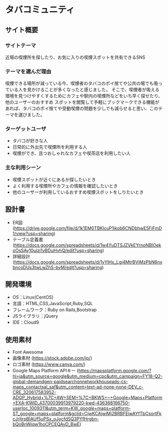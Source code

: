 # タバコミュニティ

## サイト概要
### サイトテーマ
近場の喫煙所を探したり、お気に入りの喫煙スポットを共有できるSNS

### テーマを選んだ理由
喫煙できる場所が減っている今、喫煙者のタバコのポイ捨てや公共の場でも吸っている人を見かけることが多くなったと感じました。
そこで、喫煙者が吸える環境を見つけやすくするためにカフェや駅内の喫煙所などをいち早く探せたり、他のユーザーのおすすめ
スポットを閲覧して手軽にブックマークできる機能があれば、タバコのポイ捨てや受動喫煙の問題を少しでも減らせると思い、このテーマを選びました。

### ターゲットユーザ
- タバコが好きな人
- 日常的に外出先で喫煙所を利用する人
- 喫煙ができ、且つおしゃれなカフェや喫茶店を利用したい人

### 主な利用シーン
- 喫煙スポットが近くにあるか探したいとき
- よく利用する喫煙所やカフェの情報を確認したいとき
- 他のユーザーが利用しているおすすめ喫煙スポットをしりたいとき

## 設計書
- ER図 (https://drive.google.com/file/d/1k1EM0TBKIcuP1ikob6CNDbhwE5FjFmD1/view?usp=sharing)
- テーブル定義書 (https://docs.google.com/spreadsheets/d/1w4YuDTSJZVkEYrnoNBlOekoOsSAy10ujzj1yBDuHvhQ/edit?usp=sharing)
- 詳細設計 (https://docs.google.com/spreadsheets/d/1vYlHx_Lgi4MtrBVjMzPbN6nxbncoDUs3twLwZhS-byM/edit?usp=sharing)

## 開発環境
- OS：Linux(CentOS)
- 言語：HTML,CSS,JavaScript,Ruby,SQL
- フレームワーク：Ruby on Rails,Bootstrap
- JSライブラリ：jQuery
- IDE：Cloud9

## 使用素材
- Font Awesome
- 画像素材 (https://stock.adobe.com/jp/)
- ロゴ素材 (https://www.canva.com/)
- Google Maps Platform APIキー (https://mapsplatform.google.com/?hl=ja&utm_source=google&utm_medium=cpc&utm_campaign=FY18-Q2-global-demandgen-paidsearchonnetworkhouseads-cs-maps_contactsal_saf&utm_content=text-ad-none-none-DEV_c-CRE_320617583952-ADGP_Hybrid+%7C+AW+SEM+%7C+BKWS+~+Google+Maps+Platform+EXA-KWID_43700039913979220-kwd-436368166750-userloc_1009311&utm_term=KW_google+maps+platform-ST_google+maps+platform&gclid=CjwKCAjwiMj2BRBFEiwAYfTbCsortFkcJrltrpBIAUf5uPSx_oJocfdSQ3PYfHrgbn-bQoBnWiqw1hoCPCEQAvD_BwE)
